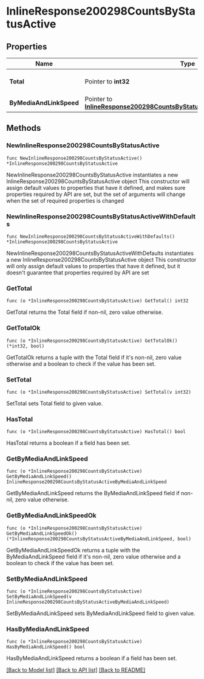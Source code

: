 # InlineResponse200298CountsByStatusActive

## Properties

Name | Type | Description | Notes
------------ | ------------- | ------------- | -------------
**Total** | Pointer to **int32** | The total number of active ports | [optional] 
**ByMediaAndLinkSpeed** | Pointer to [**InlineResponse200298CountsByStatusActiveByMediaAndLinkSpeed**](InlineResponse200298CountsByStatusActiveByMediaAndLinkSpeed.md) |  | [optional] 

## Methods

### NewInlineResponse200298CountsByStatusActive

`func NewInlineResponse200298CountsByStatusActive() *InlineResponse200298CountsByStatusActive`

NewInlineResponse200298CountsByStatusActive instantiates a new InlineResponse200298CountsByStatusActive object
This constructor will assign default values to properties that have it defined,
and makes sure properties required by API are set, but the set of arguments
will change when the set of required properties is changed

### NewInlineResponse200298CountsByStatusActiveWithDefaults

`func NewInlineResponse200298CountsByStatusActiveWithDefaults() *InlineResponse200298CountsByStatusActive`

NewInlineResponse200298CountsByStatusActiveWithDefaults instantiates a new InlineResponse200298CountsByStatusActive object
This constructor will only assign default values to properties that have it defined,
but it doesn't guarantee that properties required by API are set

### GetTotal

`func (o *InlineResponse200298CountsByStatusActive) GetTotal() int32`

GetTotal returns the Total field if non-nil, zero value otherwise.

### GetTotalOk

`func (o *InlineResponse200298CountsByStatusActive) GetTotalOk() (*int32, bool)`

GetTotalOk returns a tuple with the Total field if it's non-nil, zero value otherwise
and a boolean to check if the value has been set.

### SetTotal

`func (o *InlineResponse200298CountsByStatusActive) SetTotal(v int32)`

SetTotal sets Total field to given value.

### HasTotal

`func (o *InlineResponse200298CountsByStatusActive) HasTotal() bool`

HasTotal returns a boolean if a field has been set.

### GetByMediaAndLinkSpeed

`func (o *InlineResponse200298CountsByStatusActive) GetByMediaAndLinkSpeed() InlineResponse200298CountsByStatusActiveByMediaAndLinkSpeed`

GetByMediaAndLinkSpeed returns the ByMediaAndLinkSpeed field if non-nil, zero value otherwise.

### GetByMediaAndLinkSpeedOk

`func (o *InlineResponse200298CountsByStatusActive) GetByMediaAndLinkSpeedOk() (*InlineResponse200298CountsByStatusActiveByMediaAndLinkSpeed, bool)`

GetByMediaAndLinkSpeedOk returns a tuple with the ByMediaAndLinkSpeed field if it's non-nil, zero value otherwise
and a boolean to check if the value has been set.

### SetByMediaAndLinkSpeed

`func (o *InlineResponse200298CountsByStatusActive) SetByMediaAndLinkSpeed(v InlineResponse200298CountsByStatusActiveByMediaAndLinkSpeed)`

SetByMediaAndLinkSpeed sets ByMediaAndLinkSpeed field to given value.

### HasByMediaAndLinkSpeed

`func (o *InlineResponse200298CountsByStatusActive) HasByMediaAndLinkSpeed() bool`

HasByMediaAndLinkSpeed returns a boolean if a field has been set.


[[Back to Model list]](../README.md#documentation-for-models) [[Back to API list]](../README.md#documentation-for-api-endpoints) [[Back to README]](../README.md)


